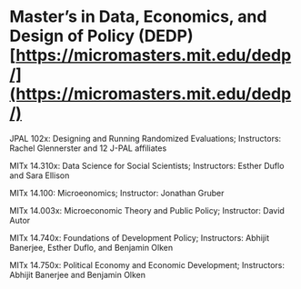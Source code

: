 # Master’s in Data, Economics, and Design of Policy (DEDP) [https://micromasters.mit.edu/dedp/](https://micromasters.mit.edu/dedp/)

JPAL 102x: Designing and Running Randomized Evaluations;
Instructors: Rachel Glennerster and 12 J-PAL affiliates

MITx 14.310x: Data Science for Social Scientists;
Instructors: Esther Duflo and Sara Ellison

MITx 14.100: Microeonomics;
Instructor: Jonathan Gruber

MITx 14.003x: Microeconomic Theory and Public Policy;
Instructor: David Autor

MITx 14.740x: Foundations of Development Policy;
Instructors: Abhijit Banerjee, Esther Duflo, and Benjamin Olken

MITx 14.750x: Political Economy and Economic Development; 
Instructors: Abhijit Banerjee and Benjamin Olken


